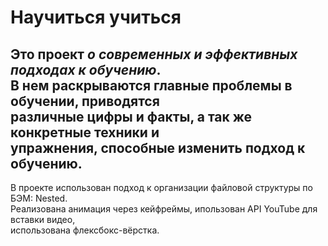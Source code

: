 # Научиться учиться


Это проект ***о современных и эффективных подходах к обучению***. <br>
В нем раскрываются главные проблемы в обучении, приводятся <br>
различные цифры и факты, а так же конкретные техники и <br>
упражнения, способные изменить подход к обучению. <br>
---------


В проекте использован подход к организации файловой структуры по БЭМ: Nested.<br>
Реализована анимация через кейфреймы, ипользован API YouTube для вставки видео,<br>
использована флексбокс-вёрстка.
